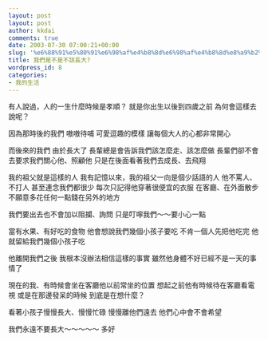 ```yaml
---
layout: post
layout: post
author: kkdai
comments: true
date: 2003-07-30 07:00:21+00:00
slug: '%e6%88%91%e5%80%91%e6%98%af%e4%b8%8d%e6%98%af%e4%b8%8d%e8%a9%b2%e9%95%b7%e5%a4%a7'
title: 我們是不是不該長大?
wordpress_id: 8
categories:
- 我的生活
---
```


有人說過，人的一生什麼時候是孝順？
就是你出生以後到四歲之前
為何會這樣去說呢？


因為那時後的我們 嗷嗷待哺
可愛逗趣的模樣
讓每個大人的心都非常開心


而後來的我們
由於長大了
長輩總是會告訴我們該怎麼走、該怎麼做
長輩們卻不會去要求我們關心他、照顧他
只是在後面看著我們去成長、去飛翔

我的祖父就是這樣的人
我有記憶以來，我的祖父一向是個少話語的人
他不罵人、不打人
甚至連念我們都很少
每次只記得他穿著很便宜的衣服
在客廳、在外面散步
不願意多花任何一點錢在另外的地方


我們要出去也不會加以阻攔、詢問
只是叮嚀我們～～要小心一點

當有水果、有好吃的食物
他會想說我們幾個小孩子要吃
不肯一個人先把他吃完
他就留給我們幾個小孩子吃




他離開我們之後
我根本沒辦法相信這樣的事實
雖然他身體不好已經不是一天的事情了




現在的我、有時候會坐在客廳他以前常坐的位置
想起之前他有時候待在客廳看電視
或是在那邊發呆的時候
到底是在想什麼？

看著小孩子慢慢長大、慢慢忙碌
慢慢離他們遠去
他們心中會不會希望








我們永遠不要長大～～～～～ 多好
